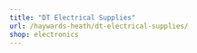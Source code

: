 ```yaml
---
title: "DT Electrical Supplies"
url: /haywards-heath/dt-electrical-supplies/
shop: electronics
---
```

